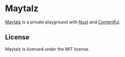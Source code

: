 # Maytalz

[Maytalz](https://maytalz.netlify.app) is a private playground with [Nuxt](https://nuxt.com/) and [Contentful](https://www.contentful.com/).

## License

Maytalz is licensed under the MIT license.
